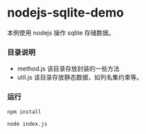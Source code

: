 # nodejs-sqlite-demo
本例使用 nodejs 操作 sqlite 存储数据。

### 目录说明
- method.js 
该目录存放封装的一些方法
- util.js
该目录存放静态数据，如列名集约束等。

### 运行
```
npm install

node index.js
```
